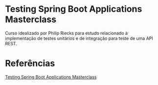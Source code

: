 # Testing Spring Boot Applications Masterclass

Curso idealizado por Philip Riecks para estudo relacionado à implementação de testes unitários e de integração para teste de uma API REST.

# Referências

[Testing Spring Boot Applications Masterclass](https://rieckpil.de/testing-spring-boot-applications-masterclass)